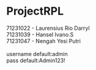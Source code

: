 # ProjectRPL
71231022 - Laurensius Rio Darryl <br>
71231039 - Hansel Ivano.S <br>
71231047 - Nengah Yesi Putri <br>
<br>
username default:admin<br>
pass default:Admin123!
